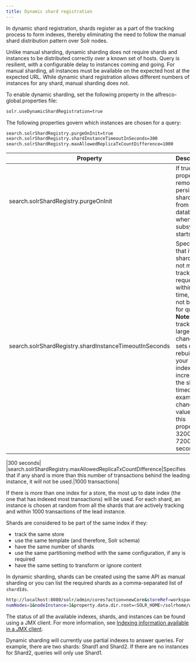 ```yaml
---
title: Dynamic shard registration
---
```

In dynamic shard registration, shards register as a part of the tracking process to form indexes, thereby eliminating the need to follow the manual shard distribution pattern over Solr nodes.

Unlike manual sharding, dynamic sharding does not require shards and instances to be distributed correctly over a known set of hosts. Query is resilient, with a configurable delay to instances coming and going. For manual sharding, all instances must be available on the expected host at the expected URL. While dynamic shard registration allows different numbers of instances for any shard, manual sharding does not.

To enable dynamic sharding, set the following property in the alfresco-global.properties file:

```bash
solr.useDynamicShardRegistration=true
```

The following properties govern which instances are chosen for a query:

```bash
search.solrShardRegistry.purgeOnInit=true
search.solrShardRegistry.shardInstanceTimeoutInSeconds=300
search.solrShardRegistry.maxAllowedReplicaTxCountDifference=1000
```

|Property|Description|Example|
|--------|-----------|-------|
|search.solrShardRegistry.purgeOnInit|If true, this property removes persisted shard state from the database when the subsystem starts.|true|
|search.solrShardRegistry.shardInstanceTimeoutInSeconds|Specifies that if a shard has not made a tracking request within this time, it will not be used for query. > **Note:** When tracking large change sets or rebuilding your indexes, increase the shard timeout. For example, change the value of this property to 3200 or 7200 seconds.

|300 seconds|
|search.solrShardRegistry.maxAllowedReplicaTxCountDifference|Specifies that if any shard is more than this number of transactions behind the leading instance, it will not be used.|1000 transactions|

If there is more than one index for a store, the most up to date index (the one that has indexed most transactions) will be used. For each shard, an instance is chosen at random from all the shards that are actively tracking and within 1000 transactions of the lead instance.

Shards are considered to be part of the same index if they:

* track the same store
* use the same template (and therefore, Solr schema)
* have the same number of shards
* use the same partitioning method with the same configuration, if any is required
* have the same setting to transform or ignore content

In dynamic sharding, shards can be created using the same API as manual sharding or you can list the required shards as a comma-separated list of `shardIds`.

```bash
http://localhost:8080/solr/admin/cores?action=newCore&storeRef=workspace://SpacesStore&numShards=10&
numNodes=1&nodeInstance=1&property.data.dir.root=<SOLR_HOME>/solrhome/workspace-SpacesStore&shardIds=0,1,2,3,4
```

The status of all the available indexes, shards, and instances can be found using a JMX client. For more information, see [Indexing information available in a JMX client](../tasks/index-info-jmx.md).

Dynamic sharding will currently use partial indexes to answer queries. For example, there are two shards: Shard1 and Shard2. If there are no instances for Shard2, queries will only use Shard1.

